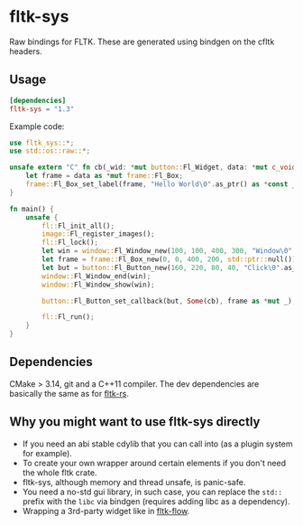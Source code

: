 # fltk-sys

Raw bindings for FLTK. These are generated using bindgen on the cfltk headers.

## Usage
```toml
[dependencies]
fltk-sys = "1.3"
```

Example code:
```rust
use fltk_sys::*;
use std::os::raw::*;

unsafe extern "C" fn cb(_wid: *mut button::Fl_Widget, data: *mut c_void) {
    let frame = data as *mut frame::Fl_Box;
    frame::Fl_Box_set_label(frame, "Hello World\0".as_ptr() as *const _);
}

fn main() {
    unsafe {
        fl::Fl_init_all();
        image::Fl_register_images();
        fl::Fl_lock();
        let win = window::Fl_Window_new(100, 100, 400, 300, "Window\0".as_ptr() as *const _);
        let frame = frame::Fl_Box_new(0, 0, 400, 200, std::ptr::null());
        let but = button::Fl_Button_new(160, 220, 80, 40, "Click\0".as_ptr() as *const _);
        window::Fl_Window_end(win);
        window::Fl_Window_show(win);

        button::Fl_Button_set_callback(but, Some(cb), frame as *mut _);

        fl::Fl_run();
    }
}
```

## Dependencies
CMake > 3.14, git and a C++11 compiler. The dev dependencies are basically the same as for [fltk-rs](https://github.com/fltk-rs/fltk-rs#dependencies).

## Why you might want to use fltk-sys directly
- If you need an abi stable cdylib that you can call into (as a plugin system for example).
- To create your own wrapper around certain elements if you don't need the whole fltk crate.
- fltk-sys, although memory and thread unsafe, is panic-safe.
- You need a no-std gui library, in such case, you can replace the `std::` prefix with the `libc` via bindgen (requires adding libc as a dependency).
- Wrapping a 3rd-party widget like in [fltk-flow](https://github.com/fltk-rs/fltk-flow).